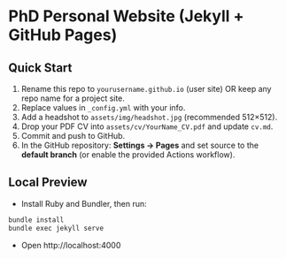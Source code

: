 # PhD Personal Website (Jekyll + GitHub Pages)

## Quick Start
1. Rename this repo to `yourusername.github.io` (user site) OR keep any repo name for a project site.
2. Replace values in `_config.yml` with your info.
3. Add a headshot to `assets/img/headshot.jpg` (recommended 512×512).
4. Drop your PDF CV into `assets/cv/YourName_CV.pdf` and update `cv.md`.
5. Commit and push to GitHub.
6. In the GitHub repository: **Settings → Pages** and set source to the **default branch** (or enable the provided Actions workflow).

## Local Preview
- Install Ruby and Bundler, then run:
```bash
bundle install
bundle exec jekyll serve
```
- Open http://localhost:4000
